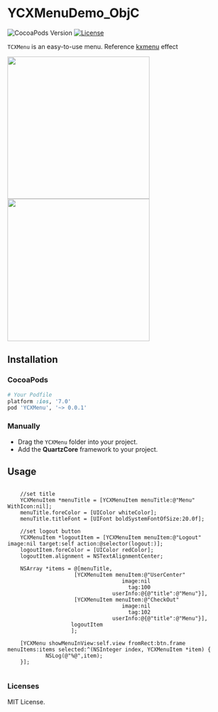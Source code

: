 # YCXMenuDemo_ObjC
![CocoaPods Version](https://img.shields.io/cocoapods/v/YCXMenu.svg?style=flat)
[![License](https://img.shields.io/github/license/aster0id/YCXMenuDemo_ObjC.svg?style=flat)](https://github.com/Aster0id/YCXMenuDemo_ObjC/blob/master/LICENSE)

`TCXMenu` is an easy-to-use menu. Reference [kxmenu](https://github.com/kolyvan/kxmenu/) effect

<img src="https://github.com/Aster0id/YCXMenuDemo_ObjC/blob/master/Assets/YCXMenuDemo_ObjC_img1.gif" width="320">
<img src="https://github.com/Aster0id/YCXMenuDemo_ObjC/blob/master/Assets/YCXMenuDemo_ObjC_img2.gif" width="320">


## Installation

### CocoaPods

```ruby
# Your Podfile
platform :ios, '7.0'
pod 'YCXMenu', '~> 0.0.1'
```

### Manually

* Drag the `YCXMenu` folder into your project.
* Add the **QuartzCore** framework to your project.


## Usage
```objc

	//set title
	YCXMenuItem *menuTitle = [YCXMenuItem menuTitle:@"Menu" WithIcon:nil];
	menuTitle.foreColor = [UIColor whiteColor];
	menuTitle.titleFont = [UIFont boldSystemFontOfSize:20.0f];
        
	//set logout button
	YCXMenuItem *logoutItem = [YCXMenuItem menuItem:@"Logout" image:nil target:self action:@selector(logout:)];
	logoutItem.foreColor = [UIColor redColor];
	logoutItem.alignment = NSTextAlignmentCenter;
        
	NSArray *items = @[menuTitle,
					 [YCXMenuItem menuItem:@"UserCenter"
                                    image:nil
                                      tag:100
                                 userInfo:@{@"title":@"Menu"}],
					 [YCXMenuItem menuItem:@"CheckOut"
                                    image:nil
                                      tag:102
                                 userInfo:@{@"title":@"Menu"}],
                    logoutItem
                    ];

	[YCXMenu showMenuInView:self.view fromRect:btn.frame menuItems:items selected:^(NSInteger index, YCXMenuItem *item) {
            NSLog(@"%@",item);
	}];
	
```


### Licenses

MIT License.
